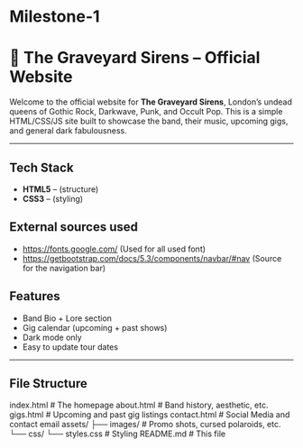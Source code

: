 # Milestone-1

# 🦇 The Graveyard Sirens – Official Website

Welcome to the official website for **The Graveyard Sirens**, London’s undead queens of Gothic Rock, Darkwave, Punk, and Occult Pop. This is a simple HTML/CSS/JS site built to showcase the band, their music, upcoming gigs, and general dark fabulousness.

---

## Tech Stack

- **HTML5** – (structure)
- **CSS3** – (styling)

## External sources used
- https://fonts.google.com/ (Used for all used font)
- https://getbootstrap.com/docs/5.3/components/navbar/#nav (Source for the navigation bar)


## Features

- Band Bio + Lore section
- Gig calendar (upcoming + past shows)
- Dark mode only
- Easy to update tour dates 

---

## File Structure

index.html           # The homepage
about.html           # Band history, aesthetic, etc.
gigs.html            # Upcoming and past gig listings
contact.html         # Social Media and contact email
assets/
├── images/          # Promo shots, cursed polaroids, etc.
└──  css/
    └── styles.css   # Styling
README.md            # This file
